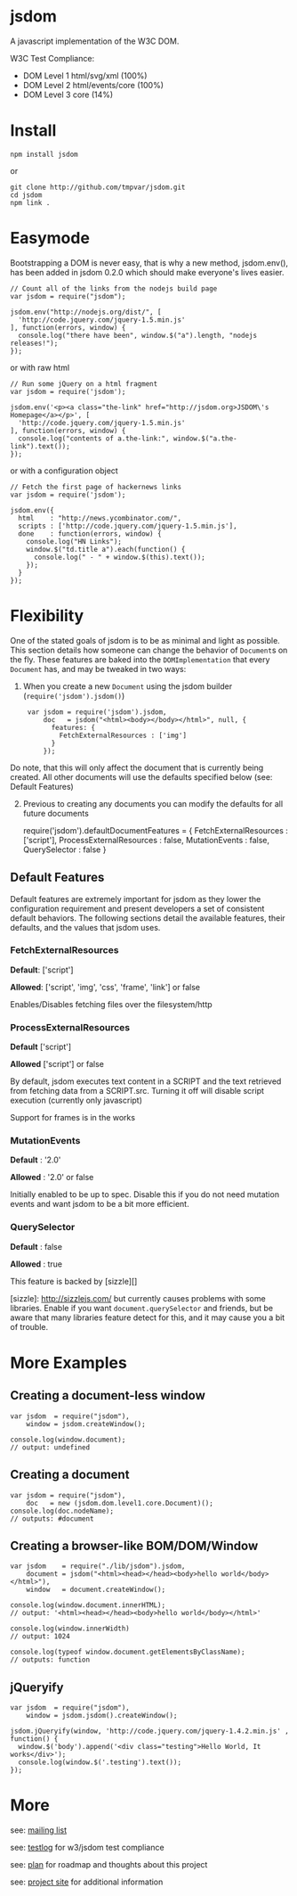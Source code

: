 # jsdom

A javascript implementation of the W3C DOM.

W3C Test Compliance:

  - DOM Level 1 html/svg/xml (100%)
  - DOM Level 2 html/events/core (100%)
  - DOM Level 3 core (14%)


# Install

    npm install jsdom

or

    git clone http://github.com/tmpvar/jsdom.git
    cd jsdom
    npm link .

# Easymode

Bootstrapping a DOM is never easy, that is why a new method, jsdom.env(), has been
added in jsdom 0.2.0 which should make everyone's lives easier.

    // Count all of the links from the nodejs build page
    var jsdom = require("jsdom");
    
    jsdom.env("http://nodejs.org/dist/", [
      'http://code.jquery.com/jquery-1.5.min.js'
    ], function(errors, window) {
      console.log("there have been", window.$("a").length, "nodejs releases!");
    });

or with raw html

    // Run some jQuery on a html fragment
    var jsdom = require('jsdom');
    
    jsdom.env('<p><a class="the-link" href="http://jsdom.org>JSDOM\'s Homepage</a></p>', [
      'http://code.jquery.com/jquery-1.5.min.js'
    ], function(errors, window) {
      console.log("contents of a.the-link:", window.$("a.the-link").text());
    });

or with a configuration object

    // Fetch the first page of hackernews links
    var jsdom = require('jsdom');
    
    jsdom.env({
      html    : "http://news.ycombinator.com/",
      scripts : ['http://code.jquery.com/jquery-1.5.min.js'],
      done    : function(errors, window) {
        console.log("HN Links");
        window.$("td.title a").each(function() {
          console.log(" - " + window.$(this).text());
        });
      }
    });


# Flexibility

One of the stated goals of jsdom is to be as minimal and light as possible. This section details how
someone can change the behavior of `Document`s on the fly.  These features are baked into
the `DOMImplementation` that every `Document` has, and may be tweaked in two ways:

1. When you create a new `Document` using the jsdom builder (`require('jsdom').jsdom()`)

        var jsdom = require('jsdom').jsdom,
            doc   = jsdom("<html><body></body></html>", null, {
              features: {
                FetchExternalResources : ['img']
              }
            });

 Do note, that this will only affect the document that is currently being created.  All other documents
will use the defaults specified below (see: Default Features)

2. Previous to creating any documents you can modify the defaults for all future documents
    
    require('jsdom').defaultDocumentFeatures = {
      FetchExternalResources   : ['script'], 
      ProcessExternalResources : false,
      MutationEvents           : false,
      QuerySelector            : false
    }



## Default Features

Default features are extremely important for jsdom as they lower the configuration requirement and present developers a set of consistent default behaviors. The following sections detail the available features, their defaults, and the values that jsdom uses.


### FetchExternalResources
**Default**: ['script']

**Allowed**: ['script', 'img', 'css', 'frame', 'link'] or false

Enables/Disables fetching files over the filesystem/http

### ProcessExternalResources
**Default** ['script']

**Allowed** ['script'] or false

By default, jsdom executes text content in a SCRIPT and the text retrieved from fetching data from a SCRIPT.src. Turning it off will disable script execution (currently only javascript)

Support for frames is in the works


### MutationEvents
**Default** : '2.0'

**Allowed** : '2.0' or false

Initially enabled to be up to spec. Disable this if you do not need mutation events and want jsdom to be a bit more efficient.

### QuerySelector
**Default** : false

**Allowed** : true

This feature is backed by [sizzle][]

[sizzle]: http://sizzlejs.com/ but currently causes problems with some libraries.  Enable if you want `document.querySelector` and friends, but be aware that many libraries feature detect for this, and it may cause you a bit of trouble.

# More Examples

## Creating a document-less window

    var jsdom  = require("jsdom"),
        window = jsdom.createWindow();

    console.log(window.document);
    // output: undefined

## Creating a document
    var jsdom = require("jsdom"),
        doc   = new (jsdom.dom.level1.core.Document)();
    console.log(doc.nodeName);
    // outputs: #document

## Creating a browser-like BOM/DOM/Window

    var jsdom    = require("./lib/jsdom").jsdom,
        document = jsdom("<html><head></head><body>hello world</body></html>"),
        window   = document.createWindow();

    console.log(window.document.innerHTML);
    // output: '<html><head></head><body>hello world</body></html>'

    console.log(window.innerWidth)
    // output: 1024

    console.log(typeof window.document.getElementsByClassName);
    // outputs: function


## jQueryify

    var jsdom  = require("jsdom"),
        window = jsdom.jsdom().createWindow();

    jsdom.jQueryify(window, 'http://code.jquery.com/jquery-1.4.2.min.js' , function() {
      window.$('body').append('<div class="testing">Hello World, It works</div>');
      console.log(window.$('.testing').text());
    });

# More

see: [mailing list][]

see: [testlog][] for w3/jsdom test compliance

see: [plan][] for roadmap and thoughts about this project

see: [project site][] for additional information

  [mailing list]: http://groups.google.com/group/jsdom
  [project site]: http://www.jsdom.org
  [mjsunit.runner]: http://github.com/tmpvar/mjsunit.runner
  [testlog]: http://github.com/tmpvar/jsdom/blob/master/test/testlog.txt
  [plan]: http://github.com/tmpvar/jsdom/blob/master/PLAN.json

[mjsunit.runner]: http://github.com/tmpvar/mjsunit.runner
